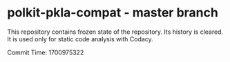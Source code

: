 # polkit-pkla-compat - master branch

This repository contains frozen state of the repository.
Its history is cleared. It is used only for static code
analysis with Codacy.

Commit Time: 1700975322